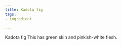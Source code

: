 ```yaml
---
title: Kadota fig
tags:
- ingredient

---
```

Kadota fig This has green skin and pinkish-white flesh.
